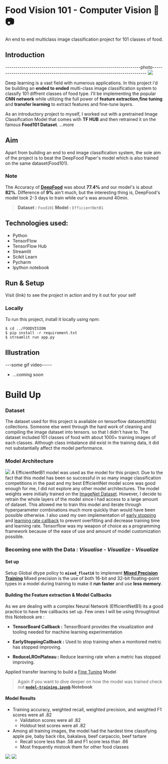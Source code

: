 # Food Vision 101 - Computer Vision :hamburger: :camera:
An end to end multiclass image classification project for 101 classes of food.

## Introduction
-------------------------------------------------------------------photo---------------------------------------------------------------------------
![](images/snsh.png)

Deep learning is a vast field with numerous applications. In this project i'd be building an **ended to ended** multi-class image classification system to classify 101 diffrent classes of food type. I'll be implementing the popular **CNN network** while utilizing the full power of **feature extraction**,**fine tuning** and **transfer learning** to extract features and fine-tune layers.

As an introductory project to myself, I worked out with a pretrained Image Classification Model that comes with **TF HUB** and then retrained it on the famous **Food101 Dataset**.
...more

## Aim 
Apart from building an end to end image classification system, the sole aim of the project is to beat the DeepFood Paper's model which is also trained on the same dataset(Food101).
### Note 
The Accuracy of [**DeepFood**](https://arxiv.org/abs/1606.05675) was about **77.4%** and our model's is about **82%**. Difference of **9%** ain't much, but the interesting thing is, DeepFood's model took 2-3 days to train while our's was around 40min.
> **Dataset :** `Food101`
> **Model :** `EfficientNetB1`

## Technologies used: 
* Python
* TensorFlow
* TensorFlow Hub
* Streamlit
* Scikit Learn
* Pycharm
* Ipython notebook

## Run & Setup
Visit (link) to see the project in action and try it out for your self

### Locally
To run this project, install it locally using npm:

```
$ cd ../FOODVISION
$ pip install -r requirement.txt
$ streamlit run app.py
```

## Illustration
---some gif video-----
- ...coming soon

# Build Up
### Dataset
The dataset used for this project is available on tensorflow datasets(tfds) collections. Someone else went through the hard work of cleaning and compiling the image dataset into tensors. so that I didn't have to. The dataset included 101 classes of food with about 1000+ training images of each classes. Although class imbalance did exist in the training data, it did not substantially affect the model performance.

### Model Architecture
![](images/arch.png)
A EfficientNetB1 model was used as the model for this project. Due to the fact that this model has been so successful in so many image classification competitions in the past and my best EfficientNet model score was good enough for me, I did not explore any other model architectures. The model weights were initially trained on the [ImageNet Dataset](https://en.wikipedia.org/wiki/ImageNet). However, I decide to retrain the whole layers of the model since I had access to a large amount of dataset. This allowed me to train this model and iterate through hyperparameter combinations much more quickly than would have been possible otherwise. I also used my own implementation of [early stopping](https://en.wikipedia.org/wiki/Early_stopping) and [learning rate callback](https://www.tensorflow.org/api_docs/python/tf/keras/callbacks/ReduceLROnPlateau) to prevent overfitting and decrease training time and learning rate. Tensorflow was my weapon of choice as a programming framework because of the ease of use and amount of model customization possible.

### Becoming one with the Data : *Visualise - Visualize - Visualize*

#### Set up
Setup Global dtype policy to **`mixed_float16`** to implement [**Mixed Precision Training**](https://www.tensorflow.org/guide/mixed_precision)
Mixed precision is the use of both 16-bit and 32-bit floating-point types in a model during training to make it **run faster** and use **less memory**.

#### Building the Feature extraction & Model Callbacks 
As we are dealing with a complex Neural Network (EfficientNetB1) its a good practice to have few callbacks set up. Few ones I will be using throughtout this Notebook are :

   - **TensorBoard Callback :** TensorBoard provides the visualization and tooling needed for machine learning experimentation

   - **EarlyStoppingCallback :** Used to stop training when a monitored metric has stopped improving.

   - **ReduceLROnPlateau :** Reduce learning rate when a metric has stopped improving.

Applied transfer learning to build a  [Fine Tuning](https://www.tensorflow.org/tutorials/images/transfer_learning)  Model
> Again if you want to dive deeper on how the model was trained check out **[`model-training.ipynb`](https://github.com/princewilling/Food_Vision_101/blob/main/modeling.ipynb) Notebook**

#### Model Results
* Training accuracy, weighted recall, weighted precision, and weighted F1 scores were all .82
    * Validation scores were all .82
    * Holdout test scores were all .82
* Among all training images, the model had the hardest time classifying apple pie, baby back ribs, bakalava, beef carpaccio, beef tartare
    * Recall score less than .58 and F1 score less than .66
    * Most frequently mistook them for other food classes

![](images/visuals/model_f1.png)
![](images/visuals/pred_visual.png)
